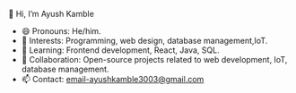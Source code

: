 👋 Hi, I’m Ayush Kamble 
- 😄 Pronouns: He/him.
- 👀 Interests: Programming, web design, database management,IoT.
- 🌱 Learning: Frontend development,  React, Java, SQL. 
- 💞️ Collaboration: Open-source projects related to web development, IoT, database management.
- 📫 Contact: email-ayushkamble3003@gmail.com


<!---
ayushhk30/ayushhk30 is a ✨ special ✨ repository because its `README.md` (this file) appears on your GitHub profile.
You can click the Preview link to take a look at your changes.
--->
